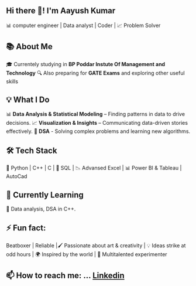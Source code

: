 ## Hi there 👋! I'm Aayush Kumar
📊 computer engineer | Data analyst | Coder | 📈 Problem Solver 



## 📚 About Me
🎓 Currentely studying in **BP Poddar Instute Of Management and Technology** 
🔍 Also preparing for **GATE Exams** and exploring other useful skills



## 💡 What I Do
📊 **Data Analysis & Statistical Modeling** – Finding patterns in data to drive decisions.
📈 **Visualization & Insights** – Communicating data-driven stories effectively.
🧠 **DSA** - Solving complex problems and learning new algorithms.  



## 🛠️ Tech Stack
🐍 Python | C++ | C | 📂 SQL | 📉 Advansed Excel | 📊 Power BI & Tableau | AutoCad



## 🌱 Currently Learning
🚀 Data analysis, DSA in C++.



## ⚡ Fun fact:
Beatboxer | Reliable |🖌️ Passionate about art & creativity | 💡 Ideas strike at odd hours | 🌍 Inspired by the world | 🎵 Multitalented experimenter



## 📫 How to reach me: ... [Linkedin](https://www.linkedin.com/in/aayush-kumar1) 


